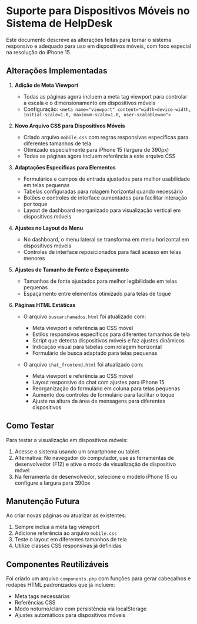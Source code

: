 # Suporte para Dispositivos Móveis no Sistema de HelpDesk

Este documento descreve as alterações feitas para tornar o sistema responsivo e adequado para uso em dispositivos móveis, com foco especial na resolução do iPhone 15.

## Alterações Implementadas

1. **Adição de Meta Viewport**
   - Todas as páginas agora incluem a meta tag viewport para controlar a escala e o dimensionamento em dispositivos móveis
   - Configuração: `<meta name="viewport" content="width=device-width, initial-scale=1.0, maximum-scale=1.0, user-scalable=no">`

2. **Novo Arquivo CSS para Dispositivos Móveis**
   - Criado arquivo `mobile.css` com regras responsivas específicas para diferentes tamanhos de tela
   - Otimizado especialmente para iPhone 15 (largura de 390px)
   - Todas as páginas agora incluem referência a este arquivo CSS

3. **Adaptações Específicas para Elementos**
   - Formulários e campos de entrada ajustados para melhor usabilidade em telas pequenas
   - Tabelas configuradas para rolagem horizontal quando necessário
   - Botões e controles de interface aumentados para facilitar interação por toque
   - Layout de dashboard reorganizado para visualização vertical em dispositivos móveis

4. **Ajustes no Layout do Menu**
   - No dashboard, o menu lateral se transforma em menu horizontal em dispositivos móveis
   - Controles de interface reposicionados para fácil acesso em telas menores

5. **Ajustes de Tamanho de Fonte e Espaçamento**
   - Tamanhos de fonte ajustados para melhor legibilidade em telas pequenas
   - Espaçamento entre elementos otimizado para telas de toque

6. **Páginas HTML Estáticas**
   - O arquivo `buscarchamados.html` foi atualizado com:
     - Meta viewport e referência ao CSS móvel
     - Estilos responsivos específicos para diferentes tamanhos de tela
     - Script que detecta dispositivos móveis e faz ajustes dinâmicos
     - Indicação visual para tabelas com rolagem horizontal
     - Formulário de busca adaptado para telas pequenas
   
   - O arquivo `chat_frontend.html` foi atualizado com:
     - Meta viewport e referência ao CSS móvel
     - Layout responsivo do chat com ajustes para iPhone 15
     - Reorganização do formulário em coluna para telas pequenas
     - Aumento dos controles de formulário para facilitar o toque
     - Ajuste na altura da área de mensagens para diferentes dispositivos

## Como Testar

Para testar a visualização em dispositivos móveis:

1. Acesse o sistema usando um smartphone ou tablet
2. Alternativa: No navegador do computador, use as ferramentas de desenvolvedor (F12) e ative o modo de visualização de dispositivo móvel
3. Na ferramenta de desenvolvedor, selecione o modelo iPhone 15 ou configure a largura para 390px

## Manutenção Futura

Ao criar novas páginas ou atualizar as existentes:

1. Sempre inclua a meta tag viewport
2. Adicione referência ao arquivo `mobile.css`
3. Teste o layout em diferentes tamanhos de tela
4. Utilize classes CSS responsivas já definidas

## Componentes Reutilizáveis

Foi criado um arquivo `components.php` com funções para gerar cabeçalhos e rodapés HTML padronizados que já incluem:

- Meta tags necessárias
- Referências CSS
- Modo noturno/claro com persistência via localStorage
- Ajustes automáticos para dispositivos móveis
